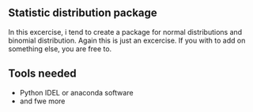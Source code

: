 ## Statistic distribution package
In this excercise, i tend to create a package for normal distributions and binomial distribution.
Again this is just an excercise. If you with to add on something else, you are free to.
## Tools needed
- Python IDEL or anaconda software
-  and fwe more
